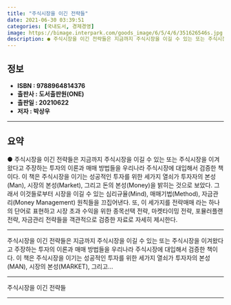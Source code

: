 ```yaml
---
title: "주식시장을 이긴 전략들"
date: 2021-06-30 03:39:51
categories: [국내도서, 경제경영]
image: https://bimage.interpark.com/goods_image/6/5/4/6/351626546s.jpg
description: ● 주식시장을 이긴 전략들은 지금까지 주식시장을 이길 수 있는 또는 주식시장을 이겨왔다고 주장하는 투자의 이론과 매매 방법들을 우리나라 주식시장에 대입해서 검증한 책이다. 이 책은 주식시장을 이기는 성공적인 투자를 위한 세가지 열쇠가 투자자의 본성(Man), 시장의 본성(Market)
---
```


## **정보**

- **ISBN : 9788964814376**
- **출판사 : 도서출판원(ONE)**
- **출판일 : 20210622**
- **저자 : 박상우**

------



## **요약**

●  주식시장을 이긴 전략들은 지금까지 주식시장을 이길 수 있는 또는 주식시장을 이겨왔다고 주장하는 투자의 이론과 매매 방법들을 우리나라 주식시장에 대입해서 검증한 책이다. 이 책은 주식시장을 이기는 성공적인 투자를 위한 세가지 열쇠가 투자자의 본성(Man), 시장의 본성(Market), 그리고 돈의 본성(Money)을 밝히는 것으로 보았다. 그래서 이것들로부터 시장을 이길 수 있는 심리규율(Mind), 매매기법(Method), 자금관리(Money Management) 원칙들을 끄집어낸다. 또, 이 세가지를 전략매매 라는 하나의 단어로 표현하고 시장 초과 수익을 위한 종목선택 전략, 마켓타이밍 전략, 포뮬러플랜 전략, 자금관리 전략들을 객관적으로 검증한 자료로 자세히 제시한다.

------

주식시장을 이긴 전략들은 지금까지 주식시장을 이길 수 있는 또는 주식시장을 이겨왔다고 주장하는 투자의 이론과 매매 방법들을 우리나라 주식시장에 대입해서 검증한 책이다. 이 책은 주식시장을 이기는 성공적인 투자를 위한 세가지 열쇠가 투자자의 본성(MAN), 시장의 본성(MARKET), 그리고... 

------


주식시장을 이긴 전략들 

------


